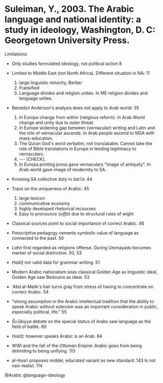 # Suleiman, Y., 2003. The Arabic language and national identity: a study in ideology, Washington, D. C: Georgetown University Press.

Limitations:
  - Only studies formulated ideology, not political action 8
  - Limited to Middle East (not North Africa). Different situation in NA: 11
    1. large linguistic minority, Berber
    2. Frankified
    3. Language divides and religion unites. In ME religion divides and language unites.

- Benedict Anderson's analysis does not apply to Arab world: 35
  1. In Europe change from within (religious reform). In Arab World change and unity due to outer threat.
  2. In Europe widening gap between (vernacular) writing and Latin and the role of vernacular ascends. In Arab people ascend to MSA with mass-education.
  3. The Quran God's word verbatim, not translatable. Cannot take the role of Bible translations in Europe in lending legitimacy to vernaculars.
  4. --- [CHECK].
  5. In Europa printing press gave vernaculars "image of antiquity". In Arab world gave image of modernity to SA. 

- Knowing SA collective duty in *šarīʿa*. 44

- Topoi on the uniqueness of Arabic: 45
  1. large lexicon
  2. communicative economy
  3. highly developed rhetorical recourses
  4. Easy to pronounce (*xiffa*) due to structural rules of wight

- Classical sources point to social importance of correct Arabic. 46

- Prescriptive pedagogy cements symbolic value of language as connected to the past. 50

- *Laḥn* first regarded as religions offense. During Ummayads becomes marker of social distinction. 50, 53

- *Ḥadīṯ* not valid data for grammar writing. 51

- Modern Arabic nationalism seas classical Golden Age as linguistic ideal, Golden Age saw Bedouins as ideal. 53

- ʿAbd al-Malik's hair turns gray from stress of having to concentrate on correct Arabic. 54

- "strong assumption in the Arabic intellectual tradition that the ability to speak Arabic without solecism was an important consideration in public, especially political, life." 55

- *Šuʿūbiyya* debate on the special status of Arabs saw language as the field of battle. 60

- *Ḥadīṯ*: however speaks Arabic is an Arab. 64

- WWI and the fall of the Ottoman Empire: Arabic goes from being delimiting to being unifying. 113

- al-Ḥusrī proposes middel, educated variant as new standard .143 Is not naiv realist. 114

@Arabic
@language-ideology

